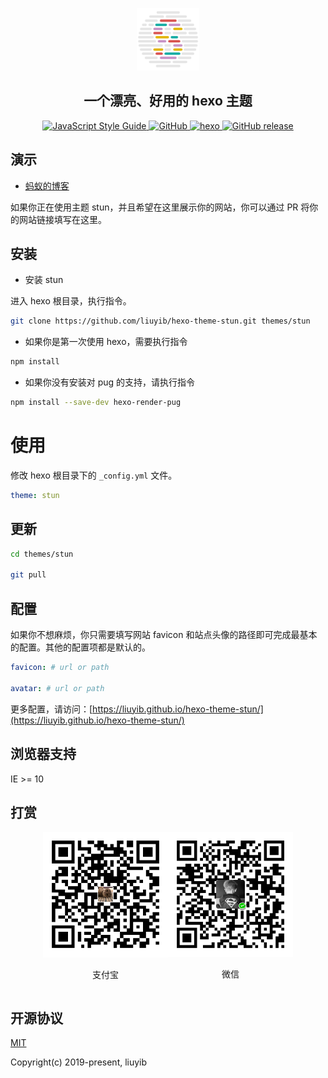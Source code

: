 <p align="center"><a href="https://liuyib.github.io/hexo-theme-stun/" target="_blank" rel="noopener noreferrer"><img width="100" src="https://raw.githubusercontent.com/liuyib/picBed/master/hexo-blog/20190603093757.png" alt="stun logo"></a></p>

<h2 align="center">一个漂亮、好用的 hexo 主题</h2>

<p align="center">
  <a href="https://standardjs.com/" target="_blank" rel="noopener noreferrer">
    <img alt="JavaScript Style Guide" src="https://img.shields.io/badge/code_style-standard-brightgreen.svg?style=flat-square">
  </a>
  <a href="https://github.com/liuyib/hexo-theme-stun/blob/master/LICENSE" target="_blank" rel="noopener noreferrer">
    <img alt="GitHub" src="https://img.shields.io/github/license/liuyib/hexo-theme-stun.svg?style=flat-square">
  </a>
  <a href="https://hexo.io/zh-cn/" target="_blank" rel="noopener noreferrer">
    <img alt="hexo" src="https://img.shields.io/badge/hexo-%3E%3D3.0-blue.svg?style=flat-square">
  </a>
  <a href="https://github.com/liuyib/hexo-theme-stun/releases" target="_blank" rel="noopener noreferrer">
    <img alt="GitHub release" src="https://img.shields.io/github/release/liuyib/hexo-theme-stun.svg?style=flat-square">
  </a>
</p>

## 演示

- [蚂蚁的博客](https://liuyib.github.io/)

如果你正在使用主题 stun，并且希望在这里展示你的网站，你可以通过 PR 将你的网站链接填写在这里。

## 安装

- 安装 stun

进入 hexo 根目录，执行指令。

``` bash
git clone https://github.com/liuyib/hexo-theme-stun.git themes/stun
```

- 如果你是第一次使用 hexo，需要执行指令

``` bash
npm install
```

- 如果你没有安装对 pug 的支持，请执行指令

``` bash
npm install --save-dev hexo-render-pug
```

# 使用

修改 hexo 根目录下的 `_config.yml` 文件。

``` yml
theme: stun
```

## 更新

``` bash
cd themes/stun

git pull
```

## 配置

如果你不想麻烦，你只需要填写网站 favicon 和站点头像的路径即可完成最基本的配置。其他的配置项都是默认的。

``` yml
favicon: # url or path

avatar: # url or path
```

更多配置，请访问：[https://liuyib.github.io/hexo-theme-stun/](https://liuyib.github.io/hexo-theme-stun/)

## 浏览器支持

IE >= 10

## 打赏

<center style="display: flex; justify-content: center;">
  <div>
    <img style="width: 200px;" src="https://raw.githubusercontent.com/liuyib/picBed/master/hexo-blog/20190529222805.png" alt="alipay" title="alipay">
    <p>支付宝</p>
  </div>
  <div>
    <img style="width: 200px;" src="https://raw.githubusercontent.com/liuyib/picBed/master/hexo-blog/20190529222806.png" alt="wechat" title="wechat">
    <p>微信</p>
  </div>
</center>

## 开源协议

[MIT](https://github.com/liuyib/hexo-theme-stun/blob/master/LICENSE)

Copyright(c) 2019-present, liuyib
